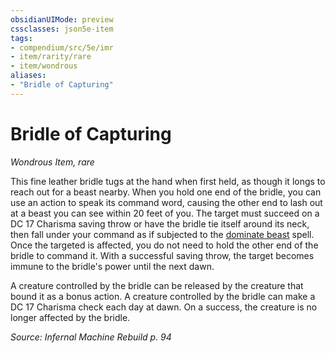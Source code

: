 ```yaml
---
obsidianUIMode: preview
cssclasses: json5e-item
tags:
- compendium/src/5e/imr
- item/rarity/rare
- item/wondrous
aliases: 
- "Bridle of Capturing"
---
```

# Bridle of Capturing
*Wondrous Item, rare*  


This fine leather bridle tugs at the hand when first held, as though it longs to reach out for a beast nearby. When you hold one end of the bridle, you can use an action to speak its command word, causing the other end to lash out at a beast you can see within 20 feet of you. The target must succeed on a DC 17 Charisma saving throw or have the bridle tie itself around its neck, then fall under your command as if subjected to the [dominate beast](/Systems/5e/spells/dominate-beast.md) spell. Once the targeted is affected, you do not need to hold the other end of the bridle to command it. With a successful saving throw, the target becomes immune to the bridle's power until the next dawn.

A creature controlled by the bridle can be released by the creature that bound it as a bonus action. A creature controlled by the bridle can make a DC 17 Charisma check each day at dawn. On a success, the creature is no longer affected by the bridle.

*Source: Infernal Machine Rebuild p. 94*